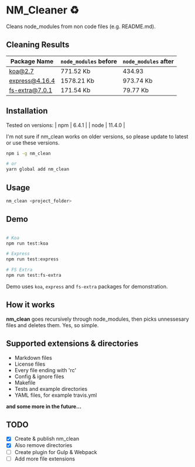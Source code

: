 # NM_Cleaner :recycle:

Cleans node_modules from non code files (e.g. README.md).

## Cleaning Results

| Package Name | `node_modules` before | `node_modules` after |
|--------------|----------------------|-----------------------|
| koa@2.7 | 771.52 Kb | 434.93 |
| express@4.16.4 | 1578.21 Kb | 973.74 Kb |
| fs-extra@7.0.1 | 171.54 Kb | 79.77 Kb |

## Installation

Tested on versions:
| npm | 6.4.1 |
| node | 11.4.0 |

I'm not sure if nm_clean works on older versions, so please update to latest or use these versions.

```sh
npm i -g nm_clean

# or
yarn global add nm_clean
```

## Usage

```sh
nm_clean <project_folder>
```

## Demo

```sh

# Koa
npm run test:koa

# Express
npm run test:express

# FS Extra
npm run test:fs-extra
```

Demo uses `koa`, `express` and `fs-extra` packages for demonstration.

## How it works

**nm_clean** goes recursively through node_modules, then picks unnessesary files and deletes them. Yes, so simple.

## Supported extensions & directories

* Markdown files
* License files
* Every file ending with 'rc'
* Config & ignore files
* Makefile
* Tests and example directories
* YAML files, for example travis.yml

__and some more in the future...__

## TODO

- [x] Create & publish nm_clean
- [x] Also remove directories
- [ ] Create plugin for Gulp & Webpack
- [ ] Add more file extensions